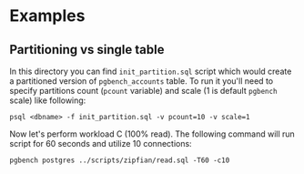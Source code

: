 # Examples

## Partitioning vs single table

In this directory you can find `init_partition.sql` script which would create a partitioned version of `pgbench_accounts` table. To run it you'll need to specify partitions count (`pcount` variable) and scale (1 is default `pgbench` scale) like following:

```
psql <dbname> -f init_partition.sql -v pcount=10 -v scale=1
```

Now let's perform workload C (100% read). The following command will run script for 60 seconds and utilize 10 connections:

```
pgbench postgres ../scripts/zipfian/read.sql -T60 -c10
```
